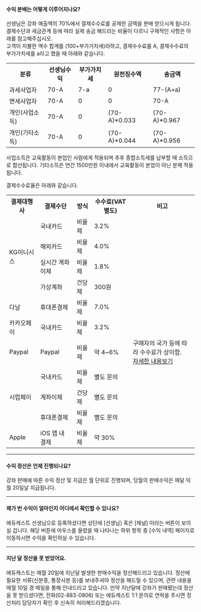 #### 수익 분배는 어떻게 이루어지나요?
선생님은 강좌 매출액의 70%에서 결제수수료를 공제한 금액을 분배 받으시게 됩니다. 결제수단과 세금관계 등에 따라 실제 송금 해드리는 비율이 다르니 구체적인 사항은 아래를 참고해주십시오.  
고객이 지불한 액수 합계를 (100+부가가치세)라하고, 결제수수료를 A, 결제수수료의 부가가치세를 a라고 했을 때 아래와 같습니다.  
<table>
<th>분류</th>
<th>선생님수익</th>
<th>부가가치세</th>
<th>원천징수액</th>
<th>송금액</th>
<tr>
<td>과세사업자</td>
<td>70-A</td>
<td>7-a</td>
<td>0</td>
<td>77-(A+a)</td>
</tr>
<tr>
<td>면세사업자</td>
<td>70-A</td>
<td>0</td>
<td>0</td>
<td>70-A</td>
</tr>
<tr>
<td>개인(사업소득)</td>
<td>70-A</td>
<td>0</td>
<td>(70-A)*0.033</td>
<td>(70-A)*0.967</td>
</tr>
<tr>
<td>개인(기타소득)</td>
<td>70-A</td>
<td>0</td>
<td>(70-A)*0.044</td>
<td>(70-A)*0.956</td>
</tr>
</table>

사업소득은 교육활동이 본업인 사람에게 적용되며 추후 종합소득세를 납부할 때 소득으로 합산됩니다. 기타소득은 연간 1500만원 이내에서 교육활동이 본업이 아닌 분께 적용됩니다.  

결제수수료율은 아래와 같습니다.
<table>
<tr>
<th> 결제대행사 </th>
<th> 결제수단 </th>
<th> 방식 </th>
<th> 수수료(VAT 별도) </th>
<th> 비고 </th>
</tr>
<tr>
<td rowspan=4>KG이니시스</td>
<td>국내카드</td>
<td>비율제</td>
<td>3.2%</td>
<td></td>
</tr>
<tr>
<td>해외카드</td>
<td>비율제</td>
<td>4.0%</td>
<td></td>
</tr>
<tr>
<td>실시간 계좌이체</td>
<td>비율제</td>
<td>1.8%</td>
<td></td>
</tr>
<tr>
<td>가상계좌</td>
<td>건당제</td>
<td>300원</td>
<td></td>
</tr>
<tr>
<td>다날</td>
<td>휴대폰결제</td>
<td>비율제</td>
<td>7.0%</td>
<td></td>
</tr>
<tr>
<td>카카오페이</td>
<td>국내카드</td>
<td>비율제</td>
<td>3.2%</td>
<td></td>
</tr>
<tr>
<td>Paypal</td>
<td>Paypal</td>
<td>비율제</td>
<td> 약 4~6%<br></td>
<td>구매자의 국가 등에 따라 수수료가 상이함.<br>
<a href="https://www.paypal.com/kr/webapps/mpp/ua/useragreement-full#exhibit_A">자세한 내용보기</a> </td>
</tr>
<tr>
<td rowspan=3>시럽페이</td>
<td>국내카드</td>
<td>비율제</td>
<td>별도 문의</td>
<td></td>
</tr>
<tr>
<td>계좌이체</td>
<td>건당제</td>
<td>별도 문의</td>
<td></td>
</tr>
<tr>
<td>휴대폰결제</td>
<td>비율제</td>
<td>별도 문의</td>
<td></td>
</tr>
<tr>
<td>Apple</td>
<td>iOS 앱 내 결제</td>
<td>비율제</td>
<td>약 30%</td>
<td></td>
</tr>
</table>


---

#### 수익 정산은 언제 진행되나요?
강좌 판매에 따른 수익 정산 및 지급은 월 단위로 진행되며, 당월의 판매수익은 매달 익월 20일날 지급됩니다.

---

#### 제가 번 수익이 얼마인지 어디에서 확인할 수 있나요?
에듀캐스트 선생님으로 등록하셨다면 상단에 [선생님] 혹은 [채널] 이라는 버튼이 보이실 겁니다. 해당 버튼에 마우스를 올렸을 때 나타나는 하위 항목 중 [수익 내역] 페이지로 이동하시면 수익을 확인하실 수 있습니다.

---

#### 지난 달 정산을 못 받았어요.
에듀캐스트는 매월 20일에 지난달 발생한 판매수익을 정산해드리고 있습니다. 정산에 필요한 서류(신분증, 통장사본 등)를 보내주셔야 정산을 해드릴 수 있으며, 관련 내용을 매월 10일 경 메일을 통해 안내드리고 있습니다. 만약 지난달에 강좌가 판매됐는데 정산을 못 받으셨다면, 전화(02-883-0806) 또는 에듀캐스트 1:1 문의로 연락을 주시면 정산처리 담당자가 확인 후 신속히 처리해드리겠습니다.
